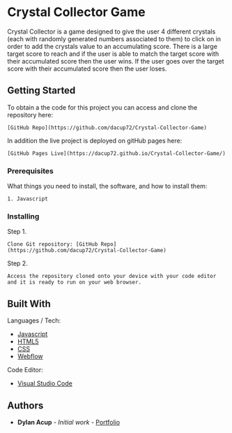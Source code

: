 # Crystal Collector Game

Crystal Collector is a game designed to give the user 4 different crystals (each with randomly generated numbers associated to them) to click on in order to add the crystals value to an accumulating score.  There is a large target score to reach and if the user is able to match the target score with their accumulated score then the user wins.  If the user goes over the target score with their accumulated score then the user loses.

## Getting Started

To obtain a the code for this project you can access and clone the repository here: 

```
[GitHub Repo](https://github.com/dacup72/Crystal-Collector-Game)

```

In addition the live project is deployed on gitHub pages here:

```
[GitHub Pages Live](https://dacup72.github.io/Crystal-Collector-Game/)
```

### Prerequisites

What things you need to install, the software, and how to install them:

```
1. Javascript
```

### Installing

Step 1.

```
Clone Git repository: [GitHub Repo](https://github.com/dacup72/Crystal-Collector-Game)
```

Step 2.

```
Access the repository cloned onto your device with your code editor and it is ready to run on your web browser.
```

## Built With

Languages / Tech: 
* [Javascript](https://www.javascript.com/)
* [HTML5](https://developer.mozilla.org/en-US/docs/Web/Guide/HTML/HTML5)
* [CSS](https://developer.mozilla.org/en-US/docs/Web/CSS)
* [Webflow](https://webflow.com/)

Code Editor: 
* [Visual Studio Code](https://code.visualstudio.com/)

## Authors

* **Dylan Acup** - *Initial work* - [Portfolio](https://dacup72.github.io/Dylan-Acup-Portfolio/)

